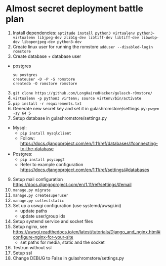 Almost secret deployment battle plan
====================================

1. Install dependencies: ```aptitude install python3 virtualenv python3-virtualenv libjpeg-dev zlib1g-dev libtiff-dev libtiff-dev libwebp-dev libopenjpeg-dev python3-dev```
1. Create linux user for running the romstore ```adduser --disabled-login romstore```
2. Create database + database user
  - postgres
    ```
    su postgres
    createuser -D -P -S romstore
    createdb -O romstore romstore
    ```
3. ```git clone https://github.com/LongHairedHacker/gulasch-r0mstore/```
4. ```virtualenv -p python3 virtenv; source virtenv/bin/activate```
5. ```pip install -r requirements.txt```
6. Generate new secret key and set it in gulashromstore/settings.py: ```pwgen -sy 64 5```
8. Setup database in gulashromstore/settings.py
  - Mysql:
    - ```pip install mysqlclient```
    - Follow: https://docs.djangoproject.com/en/1.11/ref/databases/#connecting-to-the-database
  - Postgres:
    - ```pip install psycopg2```
    - Refer to example configuration https://docs.djangoproject.com/en/1.11/ref/settings/#databases
9. Setup mail configuration https://docs.djangoproject.com/en/1.11/ref/settings/#email
10. ```manage.py migrate```
11. ```manage.py createsuperuser```
12. ```manage.py collectstatic```
13. Set up a uswgi configuration (use systemd/uwsgi.ini)
    - update paths
    - update user/group ids
15. Setup systemd service and socket files
14. Setup nginx, see https://uwsgi.readthedocs.io/en/latest/tutorials/Django_and_nginx.html#configure-nginx-for-your-site
    - set paths for media, static and the socket
15. Testrun without ssl
15. Setup ssl
16. Change DEBUG to False in gulashromstore/settings.py
